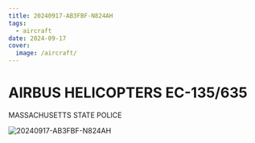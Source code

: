 ```yaml
---
title: 20240917-AB3FBF-N824AH
tags:
  - aircraft
date: 2024-09-17
cover:
  image: /aircraft/
---
```


# AIRBUS HELICOPTERS EC-135/635

MASSACHUSETTS STATE POLICE

![20240917-AB3FBF-N824AH](/aircraft/20240917-AB3FBF-N824AH.jpg)